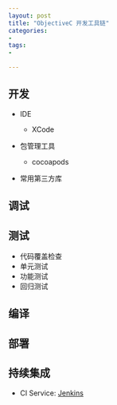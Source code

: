 ```yaml
---
layout: post
title: "ObjectiveC 开发工具链"
categories:
-
tags:
-

---
```



## 开发
* IDE 
	* XCode
* 包管理工具
  * cocoapods
  
* 常用第三方库
	

## 调试



## 测试
* 代码覆盖检查
* 单元测试
* 功能测试
* 回归测试


## 编译


## 部署


## 持续集成
* CI Service: [Jenkins][Jenkins_web]

[Jenkins_web]: https://jenkins.io
